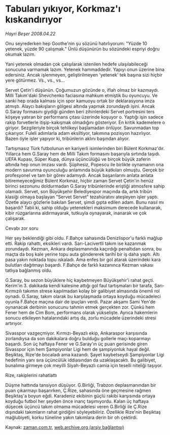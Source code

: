 # Tabuları yıkıyor, Korkmaz'ı kıskandırıyor

*Hayri Beşer 2008.04.22*

<tr><td class="metin" colspan="2" style="padding-top: 20px; padding-left: 5px; padding-right: 10px;">Onu seyrederken hep Goothe'nin şu sözünü hatırlıyorum: "Yüzde 10 yetenek, yüzde 90 çalışmak." Ünlü düşünürün bu sözündeki espriyi doğru okumak lazım.</td></tr><tr><td class="metin" colspan="2" style="padding-top: 20px; padding-left: 5px; padding-right: 10px;"><p>Yani yetenek olmadan çok çalışılarak istenilen hedefe ulaşılabileceği sonucuna varmamak lazım. Yetenek hammaddedir. Yapıyı onun üzerine bina edersiniz. Ancak işlenmeyen, geliştirilmeyen 'yetenek' tek başına sizi hiçbir yere götürmez. Vs., vs., vs...
<p>Servet Çetin'i düşünün. Çoğumuzun gözünde o, iflah olmaz bir kazmaydı. Milli Takım'daki Shevchenko faciasına mahkum etmiştik bu oyuncuyu. Ve sanki hep orada kalması için spor kamuoyu ortak bir deklarasyona imza atmıştı. Alaycı bakışların gölgesi altında yapmak zorundaydı işini. Ancak G.Saray formasını giydiği günden beri zihinlerdeki Servet portresini ters köşeye yatıran bir performans çıtası üzerinde koşuyor o. Yaptığı işin sadece rakip forvetlerle itişip-kakışmak olmadığını gösteriyor. En kritik kademelere o giriyor. Sezgileriyle birçok tehlikeyi başlamadan önlüyor. Savunmadan top çıkarıyor. Fuleli adımlarla adam eksiltiyor, takımına pozisyon hazırlıyor. Bazen öyle işler yapıyor ki, tribünlerin aklını başından alıyor.
<p>Tartışmasız Türk futbolunun en kariyerli isimlerinden biri Bülent Korkmaz'dır. Yıllarca hem G.Saray hem de Milli Takım formasını başarıyla sırtında taşıdı. UEFA Kupası, Süper Kupa, dünya üçüncülüğü ve birçok büyük zaferin altında hep onun imzası vardı. Şüphesiz, Popescu ile birlikte oynamanın ona modern savunma oyunculuğu anlamında büyük katkıları olmuştu. Gerçek bir profesyonel ve tam bir görev adamıydı. Ancak başarılarını anlata anlata bitiremeyeceğimiz Bülent Korkmaz, hiçbir zaman Servet Çetin'in henüz birinci sezonunu doldurmadan G.Saray tribünlerinde eriştiği atmosfere sahip olamadı. Servet, son Büyükşehir Belediyespor maçında da, artık tribün klasiği olmaya başlayan "Servet Servet" tezahüratını ateşleyen işler yaptı. Özetle alaycı gözlerle bakılan Servet, şimdi gıpta edilen adam. Bunu nasıl mı başardı? Tabii ki, sahip olduğu yetenekleri maksimum derecede kullanarak, kibir rüzgarlarına aldırmayarak, tutkuyla oynayarak, inanarak ve çok çalışarak. 
<p>Cevabı zor soru
<p>Her şey beklendiği gibi oldu. F.Bahçe sahasında Denizlispor'u farklı mağlup etti. Rakip rahattı, eksikleri vardı. Sarı-Lacivertli takım ise kazanmak zorundaydı. Kezman, Ankara deplasmanında kaçırdığı penaltıdan sonra, bu maçta da boş kale yerine topu auta göndererek tarihî bir iş daha yaptı. Altı pasa yakın noktada topu ıskaladı. Ama enfes bir gol atarak üzerindeki kara bulutları dağıtmayı başardı. F.Bahçe de farklı kazanınca Kezman vakası tatlıya bağlanmış oldu. 
<p>G.Saray, bu sezon büyüklere hiç kaybetmeyen Büyükşehir'i rahat geçti. Kerim'in 3. dakikada kendi kalesine attığı gol faul tartışmaları bir tarafa, Sarı-Kırmızılı takımın strese kapılmadan kolay bir galibiyet almasında önemli rol oynadı. G.Saray, takım olarak bu karşılaşmada ortaya koyduğu mücadeleci oyunla F.Bahçe maçına dair de ipuçları verdi. Pazar akşamı Sami Yen'de oynanacak derbinin sonucunu tahmin etmek gerçekten zor. Çünkü hem Fener hem de Cim Bom, performans olarak yükselişte. Ayrıca hakemlerin sonucu etkileyen hatalarındaki artış da, zorlu mücadele üzerindeki stresi artırıyor. 
<p>Sivasspor vazgeçmiyor. Kırmızı-Beyazlı ekip, Ankaraspor karşısında zorlandıysa da son dakikalara doğru bulduğu gollerle maçı koparmayı başardı. Son üç haftaya Fener ve G.Saray'ın üç puan gerisinde giren Sivasspor için hem Şampiyonlar Ligi hem de şampiyonluk hayal değil. Beşiktaş, Rize'de bocaladı ama kazandı. Şayet kaybetseydi Şampiyonlar Ligi hedefinin yanı sıra üçüncülük iddiasından da uzaklaşacaktı. Bu galibiyet, bunalıma girmeye çok meyilli Siyah-Beyazlı camia için teselli niteliği taşıyor.
<p>Rize, rakiplerini rahatlattı
<p>Düşme hattında tansiyon düşüyor. G.Birliği, Trabzon deplasmanından bir puan çıkarmayı başarırken, Ç.Rize, sahasında öne geçmesine rağmen Beşiktaş'a boyun eğdi. Karadeniz ekibinin güçlü rakibi karşısında ortaya koyduğu futbol her şeyden önce inanç taşımıyordu. Kalan üç haftaya düşecek üçüncü takım olmama mücadelesi veren G.Birliği ile Ç.Rize dışındaki takımların rahat girdiğini söyleyebiliriz. Özellikle Rize'nin Beşiktaş mağlubiyeti, korku tüneline yakın takımlara derin bir oh çektirdi.<br/></p></p></p></p></p></p></p></p></p></td></tr>

Kaynak: [zaman.com.tr](http://zaman.com.tr/yazar.do?yazino=679893), [web.archive.org (arşiv bağlantısı)](http://web.archive.org/web/20080503061940/http://www.zaman.com.tr:80/yazar.do?yazino=679893)
